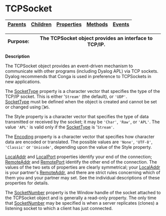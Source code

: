




<h1 class="heading"><span class="name">TCPSocket</span></h1>

| [Parents](../ParentLists/TCPSocket.htm) | [Children](../ChildLists/TCPSocket.htm) | [Properties](../PropLists/TCPSocket.htm) | [Methods](../MethodLists/TCPSocket.htm) | [Events](../EventLists/TCPSocket.htm) |
| --- | --- | --- | --- | ---  |


| Purpose: | The TCPSocket object provides an interface to TCP/IP. |
| --- | ---  |


**Description**


The TCPSocket object provides an event-driven mechanism to communicate with
other programs (including Dyalog APL) via TCP sockets. Dyalog recommends that Conga is used in preference to TCPSockets in new applications.



The [SocketType](./sockettype.md) property is a
character vector that specifies the type of the TCP/IP socket. This is either '`Stream'` (the
default), or `'UDP'`. [SocketType](./sockettype.md) must be defined when the object is created and cannot be set or changed using `⎕WS`.


The Style property is a character vector that specifies the type of data
transmitted or received by the socket; it may be `'Char'`,
`'Raw'`, or `'APL'`.
The value `'APL'` is valid only if the [SocketType](./sockettype.md) is '`Stream'`.


The [Encoding](./encoding.md) property is a character
vector that specifies how character data are encoded or translated. The possible
values are `'None'`, `'UTF-8'`, `'Classic'`
or `'Unicode'`, depending upon the value of the Style
property.


[LocalAddr](./localaddr.md) and [LocalPort](./localport.md) properties identify your end of the connection; [RemoteAddr](./remoteaddr.md) and [RemotePort](./remoteport.md) identify the other end of
the connection. The values of the two sets of properties are clearly
symmetrical; your [LocalAddr](./localaddr.md) is your
partner's [RemoteAddr](./remoteaddr.md), and there are
strict rules concerning which of them you and your partner may set. See the
individual descriptions of these properties for details.


The [SocketNumber](./socketnumber.md) property is the
Window handle of the socket attached to the TCPSocket object and is generally a
read-only property. The only time that [SocketNumber](./socketnumber.md) may be specified is when a server replicates (clones) a listening socket to
which a client has just connected.


